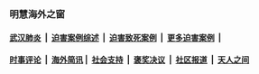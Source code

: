 
### 明慧海外之窗

####  [武汉肺炎](indexes/365.md?t=02120500) &nbsp;|&nbsp;  [迫害案例综述](indexes/328.md?t=02120500) &nbsp;|&nbsp; [迫害致死案例](indexes/277.md?t=02120500)  &nbsp;|&nbsp; [更多迫害案例](indexes/81.md?t=02120500)  &nbsp;|&nbsp; 
####  [时事评论](indexes/19.md?t=02120500) &nbsp;|&nbsp; [海外简讯](indexes/245.md?t=02120500)&nbsp;|&nbsp;  [社会支持](indexes/140.md?t=02120500) &nbsp;|&nbsp; [褒奖决议](indexes/282.md?t=02120500) &nbsp;|&nbsp; [社区报道](indexes/91.md?t=02120500)  &nbsp;|&nbsp; [天人之间](indexes/78.md?t=02120500) 

